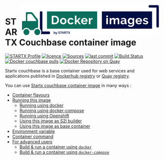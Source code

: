 <img align="right" src="https://raw.githubusercontent.com/startxfr/docker-images/master/travis/logo-small.svg?sanitize=true">

# STARTX Couchbase container image

[![STARTX Profile](https://img.shields.io/badge/provider-startx-green.svg)](https://github.com/startxfr) [![licence](https://img.shields.io/github/license/startxfr/docker-images.svg)](https://gitlab.com/startx1/containers) [![Sources](https://img.shields.io/badge/startx-docker--images-blue.svg)](https://gitlab.com/startx1/containers/tree/master/Services/couchbase/)
[![last commit](https://img.shields.io/github/last-commit/startxfr/docker-images.svg)](https://gitlab.com/startx1/containers) [![Build Status](https://travis-ci.org/startxfr/docker-images.svg?branch=master)](https://travis-ci.org/startxfr/docker-images) [![Docker couchbase pulls](https://img.shields.io/docker/pulls/startx/sv-couchbase)](https://hub.docker.com/r/startx/sv-couchbase) [![Docker Repository on Quay](https://quay.io/repository/startx/couchbase/status "Docker Repository on Quay")](https://quay.io/repository/startx/couchbase)

Startx couchbase is a base container used for web services and applications published in
[Dockerhub registry](https://hub.docker.com/u/startx) or [Quay registry](https://quay.io/startx).

You can use [Startx couchbase container image](https://docker-images.readthedocs.io/en/latest/Services/couchbase/) in many ways :

- [Container flavours](https://docker-images.readthedocs.io/en/latest/Services/couchbase/#container-flavours)
- [Running this image](https://docker-images.readthedocs.io/en/latest/Services/couchbase/#running-this-image)
  - [Running using docker](https://docker-images.readthedocs.io/en/latest/Services/couchbase/#running-using-docker)
  - [Running using docker-compose](https://docker-images.readthedocs.io/en/latest/Services/couchbase/#running-using-docker-compose)
  - [Running using Openshift](https://docker-images.readthedocs.io/en/latest/Services/couchbase/#running-using-openshift)
  - [Using this image as S2I builder](https://docker-images.readthedocs.io/en/latest/Services/couchbase/#using-this-image-as-s2i-builder)
  - [Using this image as base container](https://docker-images.readthedocs.io/en/latest/Services/couchbase/#using-this-image-as-base-container)
- [Environment variable](https://docker-images.readthedocs.io/en/latest/Services/couchbase/#environment-variable)
- [Container command](https://docker-images.readthedocs.io/en/latest/Services/couchbase/#container-command)
- [For advanced users](https://docker-images.readthedocs.io/en/latest/Services/couchbase/#for-advanced-users)
  - [Build & run a container using `docker`](https://docker-images.readthedocs.io/en/latest/Services/couchbase/#build--run-a-container-using-docker)
  - [Build & run a container using `docker-compose`](https://docker-images.readthedocs.io/en/latest/Services/couchbase/#build--run-a-container-using-docker-compose)
